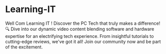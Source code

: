 # Learning-IT
Well Com Learning IT !  Discover the PC Tech that truly makes a difference! 🔍 Dive into our dynamic video content blending software and hardware expertise for an electrifying tech experience. From insightful tutorials to cutting-edge reviews, we've got it all! Join our community now and be part of the excitement. 
